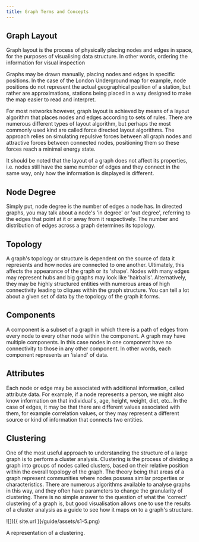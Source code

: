 ```yaml
---
title: Graph Terms and Concepts
---
```


## Graph Layout
Graph layout is the process of physically placing nodes and edges in space, for the purposes of visualising data structure. In other words, ordering the information for visual inspection

Graphs may be drawn manually, placing nodes and edges in specific positions. In the case of the London Underground map for example, node positions do not represent the actual geographical position of a station, but rather are approximations, stations being placed in a way designed to make the map easier to read and interpret.

For most networks however, graph layout is achieved by means of a layout algorithm that places nodes and edges according to sets of rules. There are numerous different types of layout algorithm, but perhaps the most commonly used kind are called force directed layout algorithms. The approach relies on simulating repulsive forces between all graph nodes and attractive forces between connected nodes, positioning them so these forces reach a minimal energy state.

It should be noted that the layout of a graph does not affect its properties, i.e. nodes still have the same number of edges and they connect in the same way, only how the information is displayed is different.

## Node Degree

Simply put, node degree is the number of edges a node has. In directed graphs, you may talk about a node's 'in degree' or 'out degree', referring to the edges that point at it or away from it respectively. The number and distribution of edges across a graph determines its topology.

## Topology 

A graph's topology or structure is dependent on the source of data it represents and how nodes are connected to one another. Ultimately, this affects the appearance of the graph or its 'shape'. Nodes with many edges may represent hubs and big graphs may look like 'hairballs'. Alternatively, they may be highly structured entities with numerous areas of high connectivity leading to cliques within the graph structure. You can tell a lot about a given set of data by the topology of the graph it forms.

## Components

A component is a subset of a graph in which there is a path of edges from every node to every other node within the component. A graph may have multiple components. In this case nodes in one component have no connectivity to those in any other component. In other words, each component represents an 'island' of data.

## Attributes

Each node or edge may be associated with additional information, called attribute data. For example, if a node represents a person, we might also know information on that individual's, age, height, weight, diet, etc.. In the case of edges, it may be that there are different values associated with them, for example correlation values, or they may represent a different source or kind of information that connects two entities.

## Clustering

One of the most useful approach to understanding the structure of a large graph is to perform a cluster analysis. Clustering is the process of dividing a graph into groups of nodes called clusters, based on their relative position within the overall topology of the graph. The theory being that areas of a graph represent communities where nodes possess similar properties or characteristics. There are numerous algorithms available to analyse graphs in this way, and they often have parameters to change the granularity of clustering. There is no simple answer to the question of what the 'correct' clustering of a graph is, but good visualisation allows one to use the results of a cluster analysis as a guide to see how it maps on to a graph's structure.

![]({{ site.url }}/guide/assets/s1-5.png)
<div class="caption">A representation of a clustering.</div>


